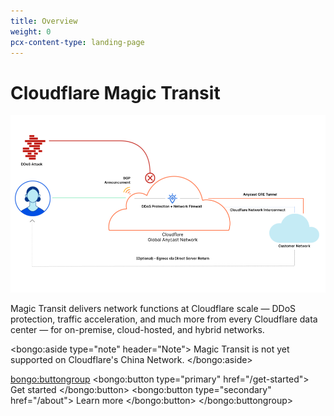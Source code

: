 ```yaml
---
title: Overview
weight: 0
pcx-content-type: landing-page
---
```


# Cloudflare Magic Transit

![Magic Transit deployment diagram](./static/egress-diagram.png)

Magic Transit delivers network functions at Cloudflare scale — DDoS protection, traffic acceleration, and much more from every Cloudflare data center — for on-premise, cloud-hosted, and hybrid networks.

<bongo:aside type="note" header="Note">
Magic Transit is not yet supported on Cloudflare's China Network.
</bongo:aside>

<bongo:buttongroup>
  <bongo:button type="primary" href="/get-started">
    Get started
  </bongo:button>
  <bongo:button type="secondary" href="/about">
    Learn more
  </bongo:button>
</bongo:buttongroup>
